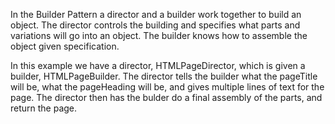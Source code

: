 In the Builder Pattern a director and a builder work together to build an object. The director controls the building and specifies what parts and variations will go into an object. The builder knows how to assemble the object given specification. 

In this example we have a director, HTMLPageDirector, which is given a builder, HTMLPageBuilder. The director tells the builder what the pageTitle will be, what the pageHeading will be, and gives multiple lines of text for the page. The director then has the bulder do a final assembly of the parts, and return the page.
